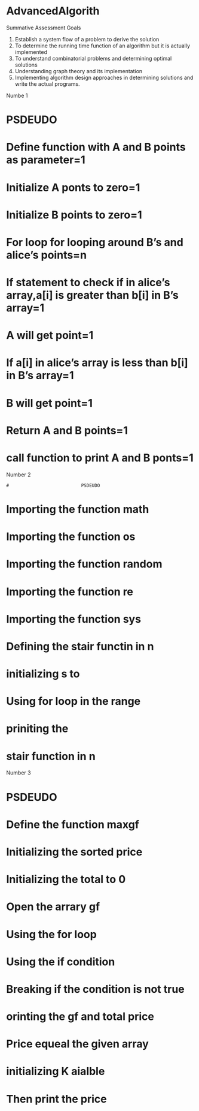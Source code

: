# AdvancedAlgorith
Summative 
Assessment Goals

1. Establish a system flow of a problem to derive the solution
2. To determine the running time function of an algorithm but it is actually implemented
3. To understand combinatorial problems and determining optimal solutions
4. Understanding graph theory and its implementation
5. Implementing algorithm design approaches in determining solutions and write the actual programs.

Numbe 1 

#                           PSDEUDO

# Define function with A and B points as parameter=1
# Initialize A ponts to zero=1
# Initialize B points to zero=1
# For loop for looping around B’s and alice’s points=n
# If statement to check if in alice’s array,a[i] is greater than b[i] in B’s array=1
# A will get point=1
# If  a[i] in alice’s array is less than b[i] in B’s array=1
# B will get point=1
# Return A and B points=1
# call function to print A and B ponts=1


Number 2 

    #                           PSDEUDO

# Importing the function math
# Importing the function os
# Importing the function random
# Importing the function re
# Importing the function sys
# Defining the stair functin in n
# initializing s to #
# Using for loop in the range 
# priniting the #
# stair function in n


Number 3

#                           PSDEUDO

# Define the function maxgf
# Initializing the sorted price 
# Initializing the total to 0
# Open the arrary gf
# Using the for loop 
# Using the if condition
# Breaking if the condition is not true
# orinting the gf and total price
# Price equeal the given array
# initializing K aialble 
# Then print the price